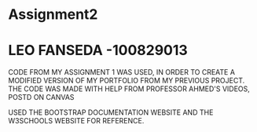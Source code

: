 # Assignment2
# LEO FANSEDA -100829013

CODE FROM MY ASSIGNMENT 1 WAS USED, IN ORDER TO CREATE A MODIFIED VERSION OF MY PORTFOLIO FROM MY PREVIOUS PROJECT. 
THE CODE WAS MADE WITH HELP FROM PROFESSOR AHMED'S VIDEOS, POSTD ON CANVAS

USED THE BOOTSTRAP DOCUMENTATION WEBSITE AND THE W3SCHOOLS WEBSITE FOR REFERENCE.

